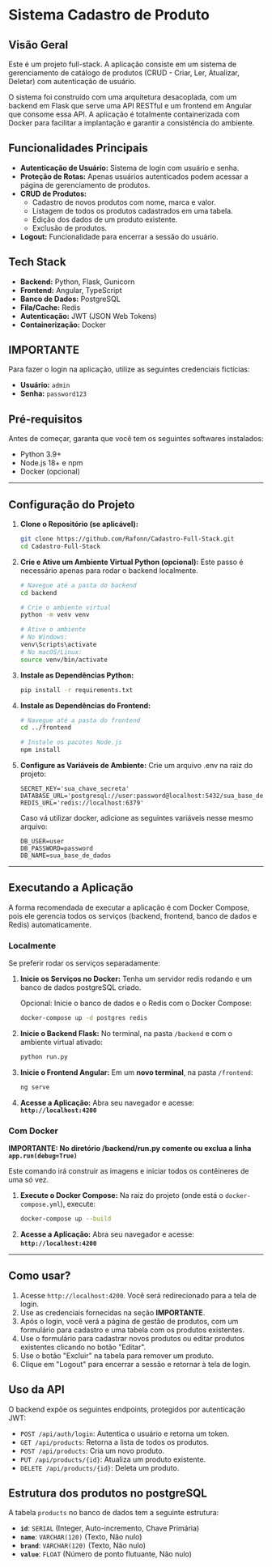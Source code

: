 # Sistema Cadastro de Produto

## Visão Geral

Este é um projeto full-stack. A aplicação consiste em um sistema de gerenciamento de catálogo de produtos (CRUD - Criar, Ler, Atualizar, Deletar) com autenticação de usuário.

O sistema foi construído com uma arquitetura desacoplada, com um backend em Flask que serve uma API RESTful e um frontend em Angular que consome essa API. A aplicação é totalmente containerizada com Docker para facilitar a implantação e garantir a consistência do ambiente.

## Funcionalidades Principais

  * **Autenticação de Usuário:** Sistema de login com usuário e senha.
  * **Proteção de Rotas:** Apenas usuários autenticados podem acessar a página de gerenciamento de produtos.
  * **CRUD de Produtos:**
      * Cadastro de novos produtos com nome, marca e valor.
      * Listagem de todos os produtos cadastrados em uma tabela.
      * Edição dos dados de um produto existente.
      * Exclusão de produtos.
  * **Logout:** Funcionalidade para encerrar a sessão do usuário.

## Tech Stack

  * **Backend:** Python, Flask, Gunicorn
  * **Frontend:** Angular, TypeScript
  * **Banco de Dados:** PostgreSQL
  * **Fila/Cache:** Redis
  * **Autenticação:** JWT (JSON Web Tokens)
  * **Containerização:** Docker

## IMPORTANTE

Para fazer o login na aplicação, utilize as seguintes credenciais fictícias:

  * **Usuário:** `admin`
  * **Senha:** `password123`

## Pré-requisitos

Antes de começar, garanta que você tem os seguintes softwares instalados:

  * Python 3.9+
  * Node.js 18+ e npm
  * Docker (opcional)

-----

## Configuração do Projeto

1.  **Clone o Repositório (se aplicável):**

    ```bash
    git clone https://github.com/Rafonn/Cadastro-Full-Stack.git
    cd Cadastro-Full-Stack
    ```

2.  **Crie e Ative um Ambiente Virtual Python (opcional):**
    Este passo é necessário apenas para rodar o backend localmente.

    ```bash
    # Navegue até a pasta do backend
    cd backend

    # Crie o ambiente virtual
    python -m venv venv

    # Ative o ambiente
    # No Windows:
    venv\Scripts\activate
    # No macOS/Linux:
    source venv/bin/activate
    ```

3.  **Instale as Dependências Python:**

    ```bash
    pip install -r requirements.txt
    ```

4.  **Instale as Dependências do Frontend:**

    ```bash
    # Navegue até a pasta do frontend
    cd ../frontend

    # Instale os pacotes Node.js
    npm install
    ```

5.  **Configure as Variáveis de Ambiente:**
    Crie um arquivo .env na raiz do projeto:

    ```env
    SECRET_KEY='sua_chave_secreta'
    DATABASE_URL='postgresql://user:password@localhost:5432/sua_base_de_dados'
    REDIS_URL='redis://localhost:6379'
    ```

    Caso vá utilizar docker, adicione as seguintes variáveis nesse mesmo arquivo:

    ```env
    DB_USER=user
    DB_PASSWORD=password
    DB_NAME=sua_base_de_dados
    ```

-----

## Executando a Aplicação

A forma recomendada de executar a aplicação é com Docker Compose, pois ele gerencia todos os serviços (backend, frontend, banco de dados e Redis) automaticamente.

### Localmente

Se preferir rodar os serviços separadamente:

1.  **Inicie os Serviços no Docker:**
    Tenha um servidor redis rodando e um banco de dados postgreSQL criado.

    Opcional:
    Inicie o banco de dados e o Redis com o Docker Compose:
    ```bash
    docker-compose up -d postgres redis
    ```
2.  **Inicie o Backend Flask:**
    No terminal, na pasta `/backend` e com o ambiente virtual ativado:
    ```bash
    python run.py
    ```
3.  **Inicie o Frontend Angular:**
    Em um **novo terminal**, na pasta `/frontend`:
    ```bash
    ng serve
    ```
4.  **Acesse a Aplicação:**
    Abra seu navegador e acesse: **`http://localhost:4200`**

### Com Docker

**IMPORTANTE: No diretório /backend/run.py comente ou exclua a linha ```app.run(debug=True)```** 

Este comando irá construir as imagens e iniciar todos os contêineres de uma só vez.

1.  **Execute o Docker Compose:**
    Na raiz do projeto (onde está o `docker-compose.yml`), execute:
    ```bash
    docker-compose up --build
    ```
2.  **Acesse a Aplicação:**
    Abra seu navegador e acesse: **`http://localhost:4200`**

-----

## Como usar?

1.  Acesse `http://localhost:4200`. Você será redirecionado para a tela de login.
2.  Use as credenciais fornecidas na seção **IMPORTANTE**.
3.  Após o login, você verá a página de gestão de produtos, com um formulário para cadastro e uma tabela com os produtos existentes.
4.  Use o formulário para cadastrar novos produtos ou editar produtos existentes clicando no botão "Editar".
5.  Use o botão "Excluir" na tabela para remover um produto.
6.  Clique em "Logout" para encerrar a sessão e retornar à tela de login.

## Uso da API

O backend expõe os seguintes endpoints, protegidos por autenticação JWT:

  * `POST /api/auth/login`: Autentica o usuário e retorna um token.
  * `GET /api/products`: Retorna a lista de todos os produtos.
  * `POST /api/products`: Cria um novo produto.
  * `PUT /api/products/{id}`: Atualiza um produto existente.
  * `DELETE /api/products/{id}`: Deleta um produto.

## Estrutura dos produtos no postgreSQL

A tabela `products` no banco de dados tem a seguinte estrutura:

  * **`id`**: `SERIAL` (Integer, Auto-incremento, Chave Primária)
  * **`name`**: `VARCHAR(120)` (Texto, Não nulo)
  * **`brand`**: `VARCHAR(120)` (Texto, Não nulo)
  * **`value`**: `FLOAT` (Número de ponto flutuante, Não nulo)